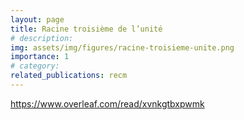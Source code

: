```yaml
---
layout: page
title: Racine troisième de l’unité 
# description: 
img: assets/img/figures/racine-troisieme-unite.png
importance: 1
# category: 
related_publications: recm
---
```


https://www.overleaf.com/read/xvnkgtbxpwmk

